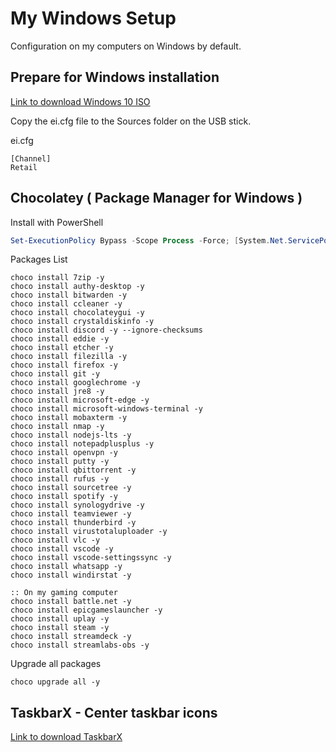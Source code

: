 # My Windows Setup

Configuration on my computers on Windows by default.

## Prepare for Windows installation

[Link to download Windows 10 ISO](https://tb.rg-adguard.net/public.php)

Copy the ei.cfg file to the Sources folder on the USB stick.

ei.cfg
```
[Channel]
Retail
```


## Chocolatey ( Package Manager for Windows )

Install with PowerShell
```powershell
Set-ExecutionPolicy Bypass -Scope Process -Force; [System.Net.ServicePointManager]::SecurityProtocol = [System.Net.ServicePointManager]::SecurityProtocol -bor 3072; iex ((New-Object System.Net.WebClient).DownloadString('https://chocolatey.org/install.ps1'))
```


Packages List
```
choco install 7zip -y
choco install authy-desktop -y
choco install bitwarden -y
choco install ccleaner -y
choco install chocolateygui -y
choco install crystaldiskinfo -y
choco install discord -y --ignore-checksums
choco install eddie -y
choco install etcher -y
choco install filezilla -y
choco install firefox -y
choco install git -y
choco install googlechrome -y
choco install jre8 -y
choco install microsoft-edge -y
choco install microsoft-windows-terminal -y
choco install mobaxterm -y
choco install nmap -y
choco install nodejs-lts -y
choco install notepadplusplus -y
choco install openvpn -y
choco install putty -y
choco install qbittorrent -y
choco install rufus -y
choco install sourcetree -y
choco install spotify -y
choco install synologydrive -y
choco install teamviewer -y
choco install thunderbird -y
choco install virustotaluploader -y
choco install vlc -y
choco install vscode -y
choco install vscode-settingssync -y
choco install whatsapp -y
choco install windirstat -y

:: On my gaming computer
choco install battle.net -y
choco install epicgameslauncher -y
choco install uplay -y
choco install steam -y
choco install streamdeck -y
choco install streamlabs-obs -y
```

Upgrade all packages
```
choco upgrade all -y
```

## TaskbarX - Center taskbar icons

[Link to download TaskbarX](https://chrisandriessen.nl/taskbarx)